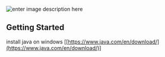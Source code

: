 ![enter image description here](https://2.bp.blogspot.com/-uLSyz2sCQUo/W5IhGTPQoPI/AAAAAAAADRg/lN6-3aDWbnUSTTwmhrexk7s9BK9wWx-qQCLcBGAs/s640/tutorial-java-logo-450x276.jpg)

## **Getting Started**
install java on windows [[https://www.java.com/en/download/](https://www.java.com/en/download/)]
